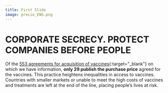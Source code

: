 ```yaml
---
title: First Slide
image: precio_ENG.png
---
```


# CORPORATE SECRECY. PROTECT COMPANIES BEFORE PEOPLE

Of the [553 agreements for acquisition of vaccines](https://www.unicef.org/supply/covid-19-vaccine-market-dashboard){:target="_blank"} on which we have information, **only 29 publish the purchase price** agreed for the vaccines. This practice heightens inequalities in access to vaccines. Countries with smaller markets or unable to meet the high costs of vaccines and treatments are left at the end of the line, placing people’s lives at risk.
